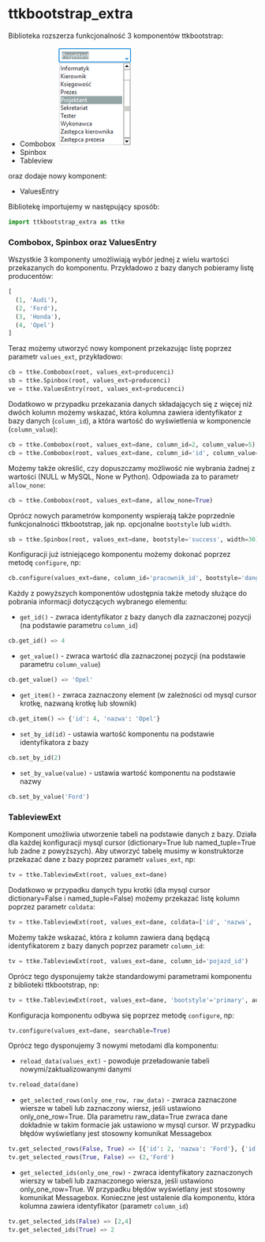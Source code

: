# ttkbootstrap_extra

Biblioteka rozszerza funkcjonalność 3 komponentów ttkbootstrap:
- Combobox
![Combobox](/img/cb.png "Combobox")
- Spinbox
- Tableview

oraz dodaje nowy komponent:
- ValuesEntry

Bibliotekę importujemy w następujący sposób:
```python
import ttkbootstrap_extra as ttke
```

### Combobox, Spinbox oraz ValuesEntry
Wszystkie 3 komponenty umożliwiają wybór jednej z wielu wartości przekazanych do komponentu. Przykładowo z bazy danych pobieramy listę producentów:
```python
[
  (1, 'Audi'),
  (2, 'Ford'),
  (3, 'Honda'),
  (4, 'Opel')
]
```
Teraz możemy utworzyć nowy komponent przekazując listę poprzez parametr `values_ext`, przykładowo:
```python
cb = ttke.Combobox(root, values_ext=producenci)
sb = ttke.Spinbox(root, values_ext=producenci)
ve = ttke.ValuesEntry(root, values_ext=producenci)
```
Dodatkowo w przypadku przekazania danych składających się z więcej niż dwóch kolumn możemy wskazać, która kolumna zawiera identyfikator z bazy danych (`column_id`), a która wartość do wyświetlenia w komponencie (`column_value`):
```python
cb = ttke.Combobox(root, values_ext=dane, column_id=2, column_value=5) # dla wartości w mysql cursor dictionary=False oraz named_tuple=False 
cb = ttke.Combobox(root, values_ext=dane, column_id='id', column_value='nazwa') # dla wartości w mysql cursor dictionary=True lub named_tuple=True 
```
Możemy także określić, czy dopuszczamy możliwość nie wybrania żadnej z wartości (NULL w MySQL, None w Python). Odpowiada za to parametr `allow_none`:
```python
cb = ttke.Combobox(root, values_ext=dane, allow_none=True)
```
Oprócz nowych parametrów komponenty wspierają także poprzednie funkcjonalności ttkbootstrap, jak np. opcjonalne `bootstyle` lub `width`.
```python
sb = ttke.Spinbox(root, values_ext=dane, bootstyle='success', width=30)
```
Konfiguracji już istniejącego komponentu możemy dokonać poprzez metodę `configure`, np:
```python
cb.configure(values_ext=dane, column_id='pracownik_id', bootstyle='danger')
```
Każdy z powyższych komponentów udostępnia także metody służące do pobrania informacji dotyczących wybranego elementu:
- `get_id()` - zwraca identyfikator z bazy danych dla zaznaczonej pozycji (na podstawie parametru `column_id`)
```python
cb.get_id() => 4
```
- `get_value()` - zwraca wartość dla zaznaczonej pozycji (na podstawie parametru `column_value`)
```python
cb.get_value() => 'Opel'
```
- `get_item()` - zwraca zaznaczony element (w zależności od mysql cursor krotkę, nazwaną krotkę lub słownik)
```python
cb.get_item() => {'id': 4, 'nazwa': 'Opel'}
```
- `set_by_id(id)` - ustawia wartość komponentu na podstawie identyfikatora z bazy
```python
cb.set_by_id(2)
```
- `set_by_value(value)` - ustawia wartość komponentu na podstawie nazwy
```python
cb.set_by_value('Ford')
```
### TableviewExt
Komponent umożliwia utworzenie tabeli na podstawie danych z bazy. Działa dla każdej konfiguracji mysql cursor (dictionary=True lub named_tuple=True lub żadne z powyższych). Aby utworzyć tabelę musimy w konstruktorze przekazać dane z bazy poprzez parametr `values_ext`, np:
```python
tv = ttke.TableviewExt(root, values_ext=dane)
```
Dodatkowo w przypadku danych typu krotki (dla mysql cursor dictionary=False i named_tuple=False) możemy przekazać listę kolumn poprzez parametr `coldata`:
```python
tv = ttke.TableviewExt(root, values_ext=dane, coldata=['id', 'nazwa', 'data'])
```
Możemy także wskazać, która z kolumn zawiera daną będącą identyfikatorem z bazy danych poprzez parametr `column_id`:
```python
tv = ttke.TableviewExt(root, values_ext=dane, column_id='pojazd_id')
```
Oprócz tego dysponujemy także standardowymi parametrami komponentu z biblioteki ttkbootstrap, np:
```python
tv = ttke.TableviewExt(root, values_ext=dane, 'bootstyle'='primary', autofit=True, height=15)
```
Konfiguracja komponentu odbywa się poprzez metodę `configure`, np:
```python
tv.configure(values_ext=dane, searchable=True)
```
Oprócz tego dysponujemy 3 nowymi metodami dla komponentu:
- `reload_data(values_ext)` - powoduje przeładowanie tabeli nowymi/zaktualizowanymi danymi
```python
tv.reload_data(dane)
```
- `get_selected_rows(only_one_row, raw_data)` - zwraca zaznaczone wiersze w tabeli lub zaznaczony wiersz, jeśli ustawiono only_one_row=True. Dla parametru raw_data=True zwraca dane dokładnie w takim formacie jak ustawiono w mysql cursor. W przypadku błędów wyświetlany jest stosowny komunikat Messagebox
```python
tv.get_selected_rows(False, True) => [{'id': 2, 'nazwa': 'Ford'}, {'id': 4, 'nazwa': 'Opel'}]
tv.get_selected_rows(True, False) => (2,'Ford')
```
- `get_selected_ids(only_one_row)` - zwraca identyfikatory zaznaczonych wierszy w tabeli lub zaznaczonego wiersza, jeśli ustawiono only_one_row=True. W przypadku błędów wyświetlany jest stosowny komunikat Messagebox. Konieczne jest ustalenie dla komponentu, która kolumna zawiera identyfikator (parametr `column_id`)
```python
tv.get_selected_ids(False) => [2,4]
tv.get_selected_ids(True) => 2
```
